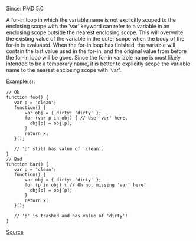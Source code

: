 Since: PMD 5.0

A for-in loop in which the variable name is not explicitly scoped to the enclosing scope with the 'var' keyword can
refer to a variable in an enclosing scope outside the nearest enclosing scope.  This will overwrite the
existing value of the variable in the outer scope when the body of the for-in is evaluated.  When the for-in loop
has finished, the variable will contain the last value used in the for-in, and the original value from before
the for-in loop will be gone.  Since the for-in variable name is most likely intended to be a temporary name, it
is better to explicitly scope the variable name to the nearest enclosing scope with 'var'.

Example(s):
```
// Ok
function foo() {
   var p = 'clean';
   function() {
	   var obj = { dirty: 'dirty' };
	   for (var p in obj) { // Use 'var' here.
	     obj[p] = obj[p];
	   }
	   return x;
   }();

   // 'p' still has value of 'clean'.
}
// Bad
function bar() {
   var p = 'clean';
   function() {
	   var obj = { dirty: 'dirty' };
	   for (p in obj) { // Oh no, missing 'var' here!
	     obj[p] = obj[p];
	   }
	   return x;
   }();

   // 'p' is trashed and has value of 'dirty'!
}
```

[Source](https://pmd.github.io/pmd-5.5.4/pmd-javascript/rules/ecmascript/basic.html#ScopeForInVariable)

